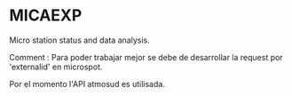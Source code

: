 # MICAEXP

Micro station status and data analysis.

Comment : Para poder trabajar mejor se debe de desarrollar la request por 'externalid' en microspot.

Por el momento l'API atmosud es utilisada.
